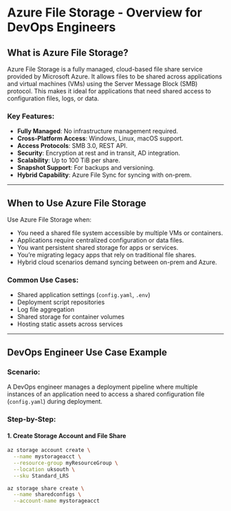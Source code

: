 # Azure File Storage - Overview for DevOps Engineers

## What is Azure File Storage?

Azure File Storage is a fully managed, cloud-based file share service provided by Microsoft Azure. It allows files to be shared across applications and virtual machines (VMs) using the Server Message Block (SMB) protocol. This makes it ideal for applications that need shared access to configuration files, logs, or data.

### Key Features:
- **Fully Managed**: No infrastructure management required.
- **Cross-Platform Access**: Windows, Linux, macOS support.
- **Access Protocols**: SMB 3.0, REST API.
- **Security**: Encryption at rest and in transit, AD integration.
- **Scalability**: Up to 100 TiB per share.
- **Snapshot Support**: For backups and versioning.
- **Hybrid Capability**: Azure File Sync for syncing with on-prem.

---

## When to Use Azure File Storage

Use Azure File Storage when:
- You need a shared file system accessible by multiple VMs or containers.
- Applications require centralized configuration or data files.
- You want persistent shared storage for apps or services.
- You’re migrating legacy apps that rely on traditional file shares.
- Hybrid cloud scenarios demand syncing between on-prem and Azure.

### Common Use Cases:
- Shared application settings (`config.yaml`, `.env`)
- Deployment script repositories
- Log file aggregation
- Shared storage for container volumes
- Hosting static assets across services

---

## DevOps Engineer Use Case Example

### Scenario:
A DevOps engineer manages a deployment pipeline where multiple instances of an application need to access a shared configuration file (`config.yaml`) during deployment.

### Step-by-Step:

#### 1. Create Storage Account and File Share
```bash
az storage account create \
  --name mystorageacct \
  --resource-group myResourceGroup \
  --location uksouth \
  --sku Standard_LRS

az storage share create \
  --name sharedconfigs \
  --account-name mystorageacct
